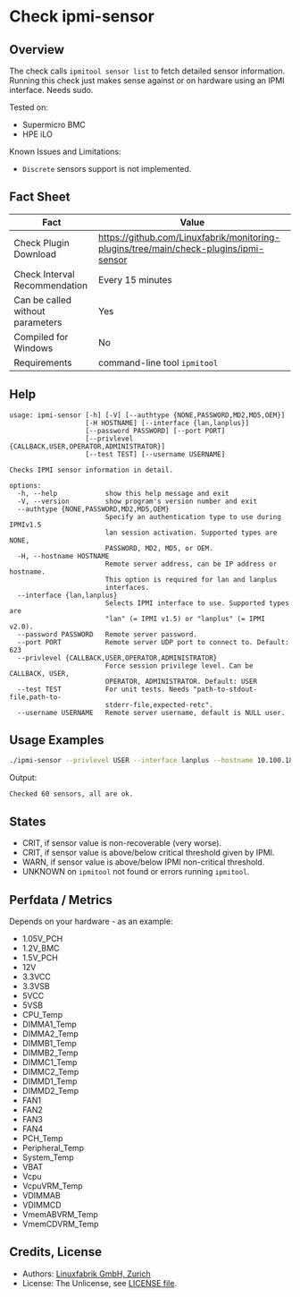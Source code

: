 # Check ipmi-sensor

## Overview

The check calls `ipmitool sensor list` to fetch detailed sensor information. Running this check just makes sense against or on hardware using an IPMI interface. Needs sudo.

Tested on:

* Supermicro BMC
* HPE iLO

Known Issues and Limitations:

* `Discrete` sensors support is not implemented.


## Fact Sheet

| Fact | Value |
|----|----|
| Check Plugin Download                 | <https://github.com/Linuxfabrik/monitoring-plugins/tree/main/check-plugins/ipmi-sensor> |
| Check Interval Recommendation         | Every 15 minutes |
| Can be called without parameters      | Yes |
| Compiled for Windows                  | No |
| Requirements                          | command-line tool `ipmitool` |


## Help

```text
usage: ipmi-sensor [-h] [-V] [--authtype {NONE,PASSWORD,MD2,MD5,OEM}]
                   [-H HOSTNAME] [--interface {lan,lanplus}]
                   [--password PASSWORD] [--port PORT]
                   [--privlevel {CALLBACK,USER,OPERATOR,ADMINISTRATOR}]
                   [--test TEST] [--username USERNAME]

Checks IPMI sensor information in detail.

options:
  -h, --help            show this help message and exit
  -V, --version         show program's version number and exit
  --authtype {NONE,PASSWORD,MD2,MD5,OEM}
                        Specify an authentication type to use during IPMIv1.5
                        lan session activation. Supported types are NONE,
                        PASSWORD, MD2, MD5, or OEM.
  -H, --hostname HOSTNAME
                        Remote server address, can be IP address or hostname.
                        This option is required for lan and lanplus
                        interfaces.
  --interface {lan,lanplus}
                        Selects IPMI interface to use. Supported types are
                        "lan" (= IPMI v1.5) or "lanplus" (= IPMI v2.0).
  --password PASSWORD   Remote server password.
  --port PORT           Remote server UDP port to connect to. Default: 623
  --privlevel {CALLBACK,USER,OPERATOR,ADMINISTRATOR}
                        Force session privilege level. Can be CALLBACK, USER,
                        OPERATOR, ADMINISTRATOR. Default: USER
  --test TEST           For unit tests. Needs "path-to-stdout-file,path-to-
                        stderr-file,expected-retc".
  --username USERNAME   Remote server username, default is NULL user.
```


## Usage Examples

```bash
./ipmi-sensor --privlevel USER --interface lanplus --hostname 10.100.184.29 --username 'user' --password 'pa$$word'
```

Output:

```text
Checked 60 sensors, all are ok.
```


## States

* CRIT, if sensor value is non-recoverable (very worse).
* CRIT, if sensor value is above/below critical threshold given by IPMI.
* WARN, if sensor value is above/below IPMI non-critical threshold.
* UNKNOWN on `ipmitool` not found or errors running `ipmitool`.


## Perfdata / Metrics

Depends on your hardware - as an example:

* 1.05V_PCH
* 1.2V_BMC
* 1.5V_PCH
* 12V
* 3.3VCC
* 3.3VSB
* 5VCC
* 5VSB
* CPU_Temp
* DIMMA1_Temp
* DIMMA2_Temp
* DIMMB1_Temp
* DIMMB2_Temp
* DIMMC1_Temp
* DIMMC2_Temp
* DIMMD1_Temp
* DIMMD2_Temp
* FAN1
* FAN2
* FAN3
* FAN4
* PCH_Temp
* Peripheral_Temp
* System_Temp
* VBAT
* Vcpu
* VcpuVRM_Temp
* VDIMMAB
* VDIMMCD
* VmemABVRM_Temp
* VmemCDVRM_Temp


## Credits, License

* Authors: [Linuxfabrik GmbH, Zurich](https://www.linuxfabrik.ch)
* License: The Unlicense, see [LICENSE file](https://unlicense.org/).
